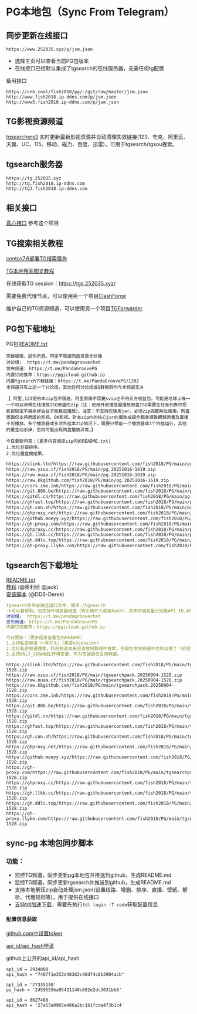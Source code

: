 # PG本地包（Sync From Telegram）

## 同步更新在线接口
```
https://www.252035.xyz/p/jsm.json
```
- 选择主页可以查看当前PG包版本  
- 在线接口已经默认集成了tgsearch的在线服务器，无需任何tg配置

备用接口
```
https://cnb.cool/fish2018/pg/-/git/raw/master/jsm.json
http://www.fish2018.ip-ddns.com/p/jsm.json
http://www3.fish2018.ip-ddns.com/p/jsm.json
```


## TG影视资源频道
[tgsearchers3](https://t.me/s/tgsearchers3) 实时更新最新影视资源并自动清理失效链接(123、夸克、阿里云、天翼、UC、115、移动、磁力、百度、迅雷)，可用于tgsearch/tgsou搜索。

## tgsearch服务器
```
https://tg.252035.xyz
http://tg.fish2018.ip-ddns.com
http://tg3.fish2018.ip-ddns.com
```


## 相关接口
[真心接口](https://github.com/fish2018/ZX) 参考这个项目

## TG搜索相关教程

[centos7.6部署TG搜索服务](https://github.com/fish2018/lib/blob/main/教程/centos7.6部署TG搜索服务.md)  

[TG本地搜索图文教程](https://github.com/fish2018/lib/blob/main/教程/关于TG本地搜索图文教程-PG.pdf)

在线获取TG session：https://tgs.252035.xyz/

需要免费代理节点，可以使用另一个项目[ClashForge](https://github.com/fish2018/ClashForge)  

维护自己的TG资源频道，可以使用另一个项目[TGForwarder](https://github.com/fish2018/TGForwarder)  


## PG包下载地址
PG包[README.txt](https://www.252035.xyz/p/README.txt)  
```text
突破极限，超你所想。阿里不限速网盘资源全秒播
讨论组:  https://t.me/pandagroovechat
发布频道: https://t.me/PandaGroovePG                                                                                   
内置订阅推荐：https://pgicloud.github.io
内置tgsearch下载链接：https://t.me/PandaGroovePG/1202
本频道只有上述一个讨论组，其他任何讨论组或Q群微群均与本频道无关

【 阿里,123使用本zip包不限速，阿里原画不需要svip也不用三方权益包。可能是地球上唯一一个可以流畅在线播放ISO原盘的zip（注：使用外部播放器播放原盘ISO需要在任务列表中把影视锁定不被杀掉后台才能稳定播放）。注意：不支持仅使用jar，必须zip完整解压使用。网盘原画仅支持原版的影视、OK影视。對本zip内的核心jar的魔改或縫合都會導致網盤原畫及直播不可播放。多个播放器或多次外挂本zip情况下，需要只保留一个播放器或1个外挂运行，其他的要主动杀掉，否则可能出现网盘播放异常。】

今日更新内容：(更多内容阅读zip内的README.txt)
1.优化豆瓣排序。
2.优化趣盘搜结果。
```

```bash
https://slink.ltd/https://raw.githubusercontent.com/fish2018/PG/main/pg.20251016-1619.zip
https://raw.yzuu.cf/fish2018/PG/main/pg.20251016-1619.zip
https://raw.nuaa.cf/fish2018/PG/main/pg.20251016-1619.zip
https://raw.kkgithub.com/fish2018/PG/main/pg.20251016-1619.zip
https://cors.zme.ink/https://raw.githubusercontent.com/fish2018/PG/main/pg.20251016-1619.zip
https://git.886.be/https://raw.githubusercontent.com/fish2018/PG/main/pg.20251016-1619.zip
https://gitdl.cn/https://raw.githubusercontent.com/fish2018/PG/main/pg.20251016-1619.zip
https://ghfast.top/https://raw.githubusercontent.com/fish2018/PG/main/pg.20251016-1619.zip
https://gh.con.sh/https://raw.githubusercontent.com/fish2018/PG/main/pg.20251016-1619.zip
https://ghproxy.net/https://raw.githubusercontent.com/fish2018/PG/main/pg.20251016-1619.zip
https://github.moeyy.xyz/https://raw.githubusercontent.com/fish2018/PG/main/pg.20251016-1619.zip
https://gh-proxy.com/https://raw.githubusercontent.com/fish2018/PG/main/pg.20251016-1619.zip
https://ghproxy.cc/https://raw.githubusercontent.com/fish2018/PG/main/pg.20251016-1619.zip
https://gh.llkk.cc/https://raw.githubusercontent.com/fish2018/PG/main/pg.20251016-1619.zip
https://gh.ddlc.top/https://raw.githubusercontent.com/fish2018/PG/main/pg.20251016-1619.zip
https://gh-proxy.llyke.com/https://raw.githubusercontent.com/fish2018/PG/main/pg.20251016-1619.zip
```

## tgsearch包下载地址
[README.txt](https://www.252035.xyz/README.txt)    
[教程](https://github.com/fish2018/lib) (@奥利给 @jack)  
[安装脚本](https://github.com/DDS-Derek/alist-tvbox-script)  (@DDS-Derek)  

```yaml
tgsearch多平台独立运行文件，使用./tgsearch
-h可以看帮助，也支持环境变量赋值（防止被坏人偷窥hash），具体环境变量分别是API_ID,API_HASH,STRINGSESSION,API_PROXY,API_SESSION_V1,CACHE_DIR。
讨论组:  https://t.me/pandagroovechat
发布频道: https://t.me/PandaGroovePG
内置订阅推荐：https://pgicloud.github.io

今日更新：（更多信息查看包内README）
1.支持私密频道（+号开头）（需要v2session)
2.优化私密频道搜索，私密频道本来应该放到群组中搜索，但现在放到频道中也可以搜了（前提依然是要有v2session）
3.支持ONLY_CHANNEL环境变量，不为空就是仅支持频道。
```

```shell
https://slink.ltd/https://raw.githubusercontent.com/fish2018/PG/main/tgsearchpack.20250904-1528.zip
https://raw.yzuu.cf/fish2018/PG/main/tgsearchpack.20250904-1528.zip
https://raw.nuaa.cf/fish2018/PG/main/tgsearchpack.20250904-1528.zip
https://raw.kkgithub.com/fish2018/PG/main/tgsearchpack.20250904-1528.zip
https://cors.zme.ink/https://raw.githubusercontent.com/fish2018/PG/main/tgsearchpack.20250904-1528.zip
https://git.886.be/https://raw.githubusercontent.com/fish2018/PG/main/tgsearchpack.20250904-1528.zip
https://gitdl.cn/https://raw.githubusercontent.com/fish2018/PG/main/tgsearchpack.20250904-1528.zip
https://ghfast.top/https://raw.githubusercontent.com/fish2018/PG/main/tgsearchpack.20250904-1528.zip
https://gh.con.sh/https://raw.githubusercontent.com/fish2018/PG/main/tgsearchpack.20250904-1528.zip
https://ghproxy.net/https://raw.githubusercontent.com/fish2018/PG/main/tgsearchpack.20250904-1528.zip
https://github.moeyy.xyz/https://raw.githubusercontent.com/fish2018/PG/main/tgsearchpack.20250904-1528.zip
https://gh-proxy.com/https://raw.githubusercontent.com/fish2018/PG/main/tgsearchpack.20250904-1528.zip
https://ghproxy.cc/https://raw.githubusercontent.com/fish2018/PG/main/tgsearchpack.20250904-1528.zip
https://gh.llkk.cc/https://raw.githubusercontent.com/fish2018/PG/main/tgsearchpack.20250904-1528.zip
https://gh.ddlc.top/https://raw.githubusercontent.com/fish2018/PG/main/tgsearchpack.20250904-1528.zip
https://gh-proxy.llyke.com/https://raw.githubusercontent.com/fish2018/PG/main/tgsearchpack.20250904-1528.zip
```

## sync-pg 本地包同步脚本

### 功能：
- 监控TG频道，同步更新pg本地包并推送到github，生成README.md
- 监控TG频道，同步更新tgsearch并推送到github，生成README.md
- 支持本地解压zip自动处理jsm.json(设置线路、增删、排序、直播、壁纸、解析、代理规则等)，用于提供在线接口
- [支持tdl加速下载](https://docs.iyear.me/tdl/)，需要先执行`tdl login -T code`获取配置信息

#### 配置信息获取

[github.com中设置token](https://github.com/settings/tokens)  

[api_id/api_hash申请](https://my.telegram.org/ )   

github上公开的api_id/api_hash
```
api_id = 2934000
api_hash = "7407f1e353d48363c48df4c8b3904acb"

api_id = '27335138'
pi_hash = '2459555ba95421148c682e2dc3031bb6'

api_id = 6627460
api_hash = '27a53a0965e486a2bc1b1fcde473b1c4'
```

